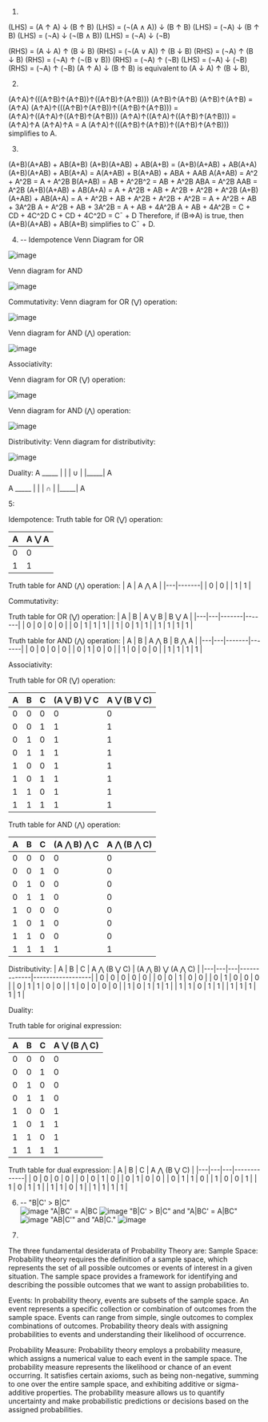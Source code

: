 1.
(LHS) = (A ↑ A) ↓ (B ↑ B)
(LHS) = (¬(A ∧ A)) ↓ (B ↑ B)
(LHS) = (¬A) ↓ (B ↑ B)
(LHS) = (¬A) ↓ (¬(B ∧ B))
(LHS) = (¬A) ↓ (¬B)

(RHS) = (A ↓ A) ↑ (B ↓ B)
(RHS) = (¬(A ∨ A)) ↑ (B ↓ B)
(RHS) = (¬A) ↑ (B ↓ B)
(RHS) = (¬A) ↑ (¬(B ∨ B))
(RHS) = (¬A) ↑ (¬B)
(LHS) = (¬A) ↓ (¬B)
(RHS) = (¬A) ↑ (¬B)
(A ↑ A) ↓ (B ↑ B) is equivalent to (A ↓ A) ↑ (B ↓ B),

2. 
(A↑A)↑(((A↑B)↑(A↑B))↑((A↑B)↑(A↑B)))
(A↑B)↑(A↑B)
(A↑B)↑(A↑B) = (A↑A)
(A↑A)↑(((A↑B)↑(A↑B))↑((A↑B)↑(A↑B))) = (A↑A)↑((A↑A)↑((A↑B)↑(A↑B)))
(A↑A)↑((A↑A)↑((A↑B)↑(A↑B))) = (A↑A)↑A
(A↑A)↑A = A
(A↑A)↑(((A↑B)↑(A↑B))↑((A↑B)↑(A↑B))) simplifies to A.

3. 
(A+B)(A+AB) + AB(A+B)
(A+B)(A+AB) + AB(A+B) = (A+B)(A+AB) + AB(A+A)
(A+B)(A+AB) + AB(A+A) = A(A+AB) + B(A+AB) + ABA + AAB
A(A+AB) = A^2 + A^2B = A + A^2B
B(A+AB) = AB + A^2B^2 = AB + A^2B
ABA = A^2B
AAB = A^2B
(A+B)(A+AB) + AB(A+A) = A + A^2B + AB + A^2B + A^2B + A^2B
(A+B)(A+AB) + AB(A+A) = A + A^2B + AB + A^2B + A^2B + A^2B = A + A^2B + AB + 3A^2B
A + A^2B + AB + 3A^2B = A + AB + 4A^2B
A + AB + 4A^2B = C + CD + 4C^2D
C + CD + 4C^2D = C¯ + D
Therefore, if (B⇒A) is true, then (A+B)(A+AB) + AB(A+B) simplifies to C¯ + D.

4. --
Idempotence
Venn Diagram for OR

![image](https://github.com/MalykaMabom205/IDS2024S/assets/91574091/ed14a05a-d8cb-4c90-8d1b-3abc10dac12f)

 Venn diagram for AND
 
 ![image](https://github.com/MalykaMabom205/IDS2024S/assets/91574091/fcb91234-16d5-4876-94d2-603406a919c3)   

Commutativity:
Venn diagram for OR (⋁) operation:

![image](https://github.com/MalykaMabom205/IDS2024S/assets/91574091/003fdaa1-2c72-4d97-8a31-81f893186a42)  

Venn diagram for AND (⋀) operation:

![image](https://github.com/MalykaMabom205/IDS2024S/assets/91574091/35a1e1d3-99c9-4c90-ae81-44230acab2ee)   

Associativity:

Venn diagram for OR (⋁) operation:

![image](https://github.com/MalykaMabom205/IDS2024S/assets/91574091/6501f567-ce53-4ded-9be2-ad3a136a0107)  

Venn diagram for AND (⋀) operation: 

![image](https://github.com/MalykaMabom205/IDS2024S/assets/91574091/f154957d-4e2e-44d9-b8c1-b41f0bb10885)   

Distributivity:
Venn diagram for distributivity:

![image](https://github.com/MalykaMabom205/IDS2024S/assets/91574091/63fdf2e5-b618-4140-9307-aafc6030d1a6)  

Duality: 
A
       _____
      |     |
      |  ∪  |
      |_____|
         A

A
       _____
      |     |
      |  ∩  |
      |_____|
         A         

5:

Idempotence:
Truth table for OR (⋁) operation:

| A | A ⋁ A |
|---|-------|
| 0 |   0   |
| 1 |   1   |


Truth table for AND (⋀) operation:
| A | A ⋀ A |
|---|-------|
| 0 |   0   |
| 1 |   1   |

Commutativity:

Truth table for OR (⋁) operation:
| A | B | A ⋁ B | B ⋁ A |
|---|---|-------|-------|
| 0 | 0 |   0   |   0   |
| 0 | 1 |   1   |   1   |
| 1 | 0 |   1   |   1   |
| 1 | 1 |   1   |   1   |

Truth table for AND (⋀) operation:
| A | B | A ⋀ B | B ⋀ A |
|---|---|-------|-------|
| 0 | 0 |   0   |   0   |
| 0 | 1 |   0   |   0   |
| 1 | 0 |   0   |   0   |
| 1 | 1 |   1   |   1   |

Associativity:

Truth table for OR (⋁) operation:

| A | B | C | (A ⋁ B) ⋁ C | A ⋁ (B ⋁ C) |
|---|---|---|-------------|-------------|
| 0 | 0 | 0 |      0      |      0      |
| 0 | 0 | 1 |      1      |      1      |
| 0 | 1 | 0 |      1      |      1      |
| 0 | 1 | 1 |      1      |      1      |
| 1 | 0 | 0 |      1      |      1      |
| 1 | 0 | 1 |      1      |      1      |
| 1 | 1 | 0 |      1      |      1      |
| 1 | 1 | 1 |      1      |      1      |


Truth table for AND (⋀) operation:

| A | B | C | (A ⋀ B) ⋀ C | A ⋀ (B ⋀ C) |
|---|---|---|-------------|-------------|
| 0 | 0 | 0 |      0      |      0      |
| 0 | 0 | 1 |      0      |      0      |
| 0 | 1 | 0 |      0      |      0      |
| 0 | 1 | 1 |      0      |      0      |
| 1 | 0 | 0 |      0      |      0      |
| 1 | 0 | 1 |      0      |      0      |
| 1 | 1 | 0 |      0      |      0      |
| 1 | 1 | 1 |      1      |      1      |

Distributivity:
| A | B | C | A ⋀ (B ⋁ C) | (A ⋀ B) ⋁ (A ⋀ C) |
|---|---|---|-------------|------------------|
| 0 | 0 | 0 |      0      |        0         |
| 0 | 0 | 1 |      0      |        0         |
| 0 | 1 | 0 |      0      |        0         |
| 0 | 1 | 1 |      0      |        0         |
| 1 | 0 | 0 |      0      |        0         |
| 1 | 0 | 1 |      1      |        1         |
| 1 | 1 | 0 |      1      |        1         |
| 1 | 1 | 1 |      1      |        1         |

Duality:

Truth table for original expression:

| A | B | C | A ⋁ (B ⋀ C) |
|---|---|---|-------------|
| 0 | 0 | 0 |      0      |
| 0 | 0 | 1 |      0      |
| 0 | 1 | 0 |      0      |
| 0 | 1 | 1 |      0      |
| 1 | 0 | 0 |      1      |
| 1 | 0 | 1 |      1      |
| 1 | 1 | 0 |      1      |
| 1 | 1 | 1 |      1      |

Truth table for dual expression:
| A | B | C | A ⋀ (B ⋁ C) |
|---|---|---|-------------|
| 0 | 0 | 0 |      0      |
| 0 | 0 | 1 |      0      |
| 0 | 1 | 0 |      0      |
| 0 | 1 | 1 |      0      |
| 1 | 0 | 0 |      1      |
| 1 | 0 | 1 |      1      |
| 1 | 1 | 0 |      1      |
| 1 | 1 | 1 |      1      |
       
   
6. --
"B|C' > B|C"   
![image](https://github.com/MalykaMabom205/IDS2024S/assets/91574091/87334094-ee0b-4c7a-84f5-1157a63e85cd)
"A|BC' = A|BC
![image](https://github.com/MalykaMabom205/IDS2024S/assets/91574091/a55b738a-a514-4807-9d48-aa77a29e656d)
"B|C' > B|C" and "A|BC' = A|BC"
![image](https://github.com/MalykaMabom205/IDS2024S/assets/91574091/2c5f487a-95c9-4352-bb93-a86c1b46eb06)
"AB|C'" and "AB|C."
![image](https://github.com/MalykaMabom205/IDS2024S/assets/91574091/7927707d-c73f-4f99-8ee7-e5dde183c149)

7.
The three fundamental desiderata of Probability Theory are:
Sample Space: Probability theory requires the definition of a sample space, which represents the set of all possible outcomes or events of interest in a given situation. The sample space provides a framework for identifying and describing the possible outcomes that we want to assign probabilities to.

Events: In probability theory, events are subsets of the sample space. An event represents a specific collection or combination of outcomes from the sample space. Events can range from simple, single outcomes to complex combinations of outcomes. Probability theory deals with assigning probabilities to events and understanding their likelihood of occurrence.

Probability Measure: Probability theory employs a probability measure, which assigns a numerical value to each event in the sample space. The probability measure represents the likelihood or chance of an event occurring. It satisfies certain axioms, such as being non-negative, summing to one over the entire sample space, and exhibiting additive or sigma-additive properties. The probability measure allows us to quantify uncertainty and make probabilistic predictions or decisions based on the assigned probabilities.


























   

